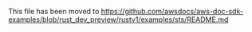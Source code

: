 This file has been moved to https://github.com/awsdocs/aws-doc-sdk-examples/blob/rust_dev_preview/rustv1/examples/sts/README.md
